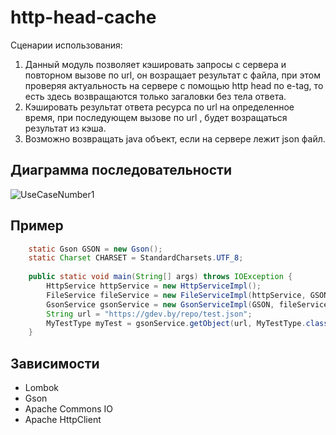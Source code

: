 # http-head-cache

Сценарии использования:
	<ol>
	<li> Данный модуль позволяет кэшировать запросы с сервера и повторном вызове по url, он возращает результат с файла, при этом проверяя актуальность на сервере с помощью http head по e-tag, то есть здесь возвращаются только загаловки без тела ответа.</li>
	<li> Кэшировать результат ответа ресурса по url на определенное время, при последующем вызове по url , будет возращаться результат из кэша.</li>
	<li> Возможно возвращать java объект, если на сервере лежит json файл.</li>
</ol>

## Диаграмма последовательности
![UseCaseNumber1](https://user-images.githubusercontent.com/48221408/134877536-9c414467-ca13-4fbb-b2c8-d77aa2fa167c.jpg)

## Пример 
```java
	static Gson GSON = new Gson();
	static Charset CHARSET = StandardCharsets.UTF_8;
	
	public static void main(String[] args) throws IOException {
		HttpService httpService = new HttpServiceImpl();
		FileService fileService = new FileServiceImpl(httpService, GSON, CHARSET);
		GsonService gsonService = new GsonServiceImpl(GSON, fileService);	
		String url = "https://gdev.by/repo/test.json";
		MyTestType myTest = gsonService.getObject(url, MyTestType.class);
	}
```
## Зависимости
*	Lombok
*	Gson
*	Apache Commons IO
*	Apache HttpClient
